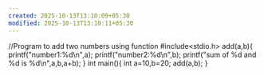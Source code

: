 ```yaml
---
created: 2025-10-13T13:10:09+05:30
modified: 2025-10-13T13:10:11+05:30
---
```


//Program to add two numbers using function
#include<stdio.h>
add(a,b){
	printf("number1:%d\n",a);
	printf("number2:%d\n",b);
	printf("sum of %d and %d is %d\n",a,b,a+b);
}
int main(){
	int a=10,b=20;
	add(a,b);
}
